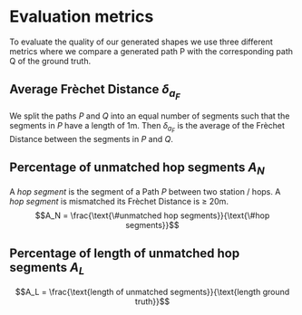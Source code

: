 # Evaluation metrics

To evaluate the quality of our generated shapes we use three different metrics where we compare a generated path P with the corresponding path Q of the ground truth.

## Average Frèchet Distance $\delta_{a_F}$
We split the paths $P$ and $Q$ into an equal number of segments such that the segments in $P$ have a length of 1m. Then $\delta_{a_F}$ is the average of the Frèchet Distance between the segments in $P$ and $Q$.


## Percentage of unmatched hop segments $A_N$
A *hop segment* is the segment of a Path $P$ between two station / hops.
A *hop segment* is mismatched its Frèchet Distance is $\geq$ 20m.
$$A_N = \frac{\text{\#unmatched hop segments}}{\text{\#hop segments}}$$ 

## Percentage of length of unmatched hop segments $A_L$
$$A_L = \frac{\text{length of unmatched segments}}{\text{length ground truth}}$$
